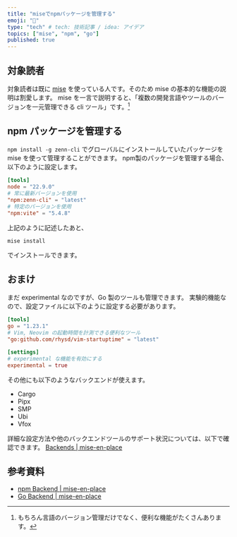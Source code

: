 ```yaml
---
title: "miseでnpmパッケージを管理する"
emoji: "🔔"
type: "tech" # tech: 技術記事 / idea: アイデア
topics: ["mise", "npm", "go"]
published: true
---
```

## 対象読者

対象読者は既に [mise](https://github.com/jdx/mise) を使っている人です。そのため mise の基本的な機能の説明は割愛します。
mise を一言で説明すると、「複数の開発言語やツールのバージョンを一元管理できる cli ツール」です。[^1]

## npm パッケージを管理する

`npm install -g zenn-cli` でグローバルにインストールしていたパッケージを mise を使って管理することができます。
npm製のパッケージを管理する場合、以下のように設定します。

```toml:~/.config/mise/config.toml
[tools]
node = "22.9.0"
# 常に最新バージョンを使用
"npm:zenn-cli" = "latest"
# 特定のバージョンを使用
"npm:vite" = "5.4.8"
```

上記のように記述したあと、

```
mise install
```

でインストールできます。

## おまけ

まだ experimental なのですが、Go 製のツールも管理できます。
実験的機能なので、設定ファイルに以下のように設定する必要があります。

```toml:~/.config/mise/config.toml
[tools]
go = "1.23.1"
# Vim, Neovim の起動時間を計測できる便利なツール
"go:github.com/rhysd/vim-startuptime" = "latest"

[settings]
# experimental な機能を有効にする
experimental = true
```

その他にも以下のようなバックエンドが使えます。

- Cargo
- Pipx
- SMP
- Ubi
- Vfox

詳細な設定方法や他のバックエンドツールのサポート状況については、以下で確認できます。
[Backends | mise-en-place](https://mise.jdx.dev/dev-tools/backends/#backends)

## 参考資料

- [npm Backend | mise-en-place](https://mise.jdx.dev/dev-tools/backends/npm.html)
- [Go Backend | mise-en-place](https://mise.jdx.dev/dev-tools/backends/go.html)

[^1]: もちろん言語のバージョン管理だけでなく、便利な機能がたくさんあります。
